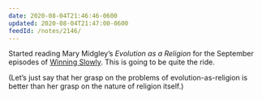 ```yaml
---
date: 2020-08-04T21:46:46-0600
updated: 2020-08-04T21:47:00-0600
feedId: /notes/2146/
---
```


Started reading Mary Midgley’s <cite>Evolution as a Religion</cite> for the September episodes of [Winning Slowly](https://winningslowly.org). This is going to be quite the ride.

(Let’s just say that her grasp on the problems of evolution-as-religion is better than her grasp on the nature of religion itself.)